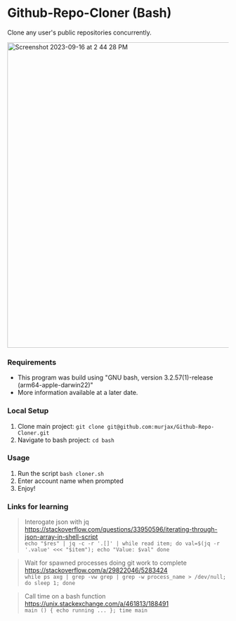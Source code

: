 # Github-Repo-Cloner (Bash)

Clone any user's public repositories concurrently.

<img width="694" alt="Screenshot 2023-09-16 at 2 44 28 PM" src="https://github.com/murjax/Github-Repo-Cloner/assets/11463275/57683c83-5440-4b0f-a45b-e3e18eb0255b">

### Requirements
- This program was build using "GNU bash, version 3.2.57(1)-release (arm64-apple-darwin22)"
- More information available at a later date.

### Local Setup
1. Clone main project: `git clone git@github.com:murjax/Github-Repo-Cloner.git`
2. Navigate to bash project: `cd bash`

### Usage
1. Run the script `bash cloner.sh`
2. Enter account name when prompted
3. Enjoy!

### Links for learning
> Interogate json with jq  
> https://stackoverflow.com/questions/33950596/iterating-through-json-array-in-shell-script  
> `echo "$res" | jq -c -r '.[]' | while read item; do val=$(jq -r '.value' <<< "$item"); echo "Value: $val" done`

> Wait for spawned processes doing git work to complete  
> https://stackoverflow.com/a/29822046/5283424  
> `while ps axg | grep -vw grep | grep -w process_name > /dev/null; do sleep 1; done`

> Call time on a bash function  
> https://unix.stackexchange.com/a/461813/188491  
> `main () { echo running ... }; time main`

